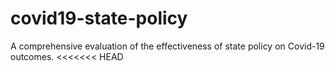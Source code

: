 # covid19-state-policy
A comprehensive evaluation of the effectiveness of state policy on Covid-19 outcomes.
<<<<<<< HEAD


